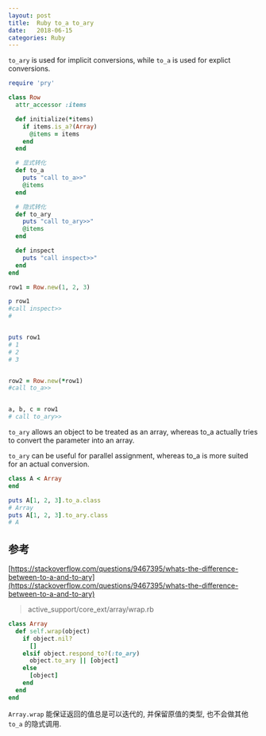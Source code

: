 ```yaml
---
layout: post
title:  Ruby to_a to_ary
date:   2018-06-15
categories: Ruby
---
```



`to_ary` is used for implicit conversions, while `to_a` is used for explict conversions.

```ruby
require 'pry'

class Row
  attr_accessor :items

  def initialize(*items)
    if items.is_a?(Array)
      @items = items
    end
  end

  # 显式转化
  def to_a
    puts "call to_a>>"
    @items
  end

  # 隐式转化
  def to_ary
    puts "call to_ary>>"
    @items
  end

  def inspect
    puts "call inspect>>"
  end
end

row1 = Row.new(1, 2, 3)

p row1
#call inspect>>
#


puts row1
# 1
# 2
# 3


row2 = Row.new(*row1)
#call to_a>>


a, b, c = row1
# call to_ary>>
```


`to_ary` allows an object to be treated as an array, whereas to_a actually tries to convert the parameter into an array.

`to_ary` can be useful for parallel assignment, whereas to_a is more suited for an actual conversion.

```ruby
class A < Array
end

puts A[1, 2, 3].to_a.class
# Array
puts A[1, 2, 3].to_ary.class
# A
```


## 参考

[https://stackoverflow.com/questions/9467395/whats-the-difference-between-to-a-and-to-ary](https://stackoverflow.com/questions/9467395/whats-the-difference-between-to-a-and-to-ary)


> active_support/core_ext/array/wrap.rb

```ruby
class Array
  def self.wrap(object)
    if object.nil?
      []
    elsif object.respond_to?(:to_ary)
      object.to_ary || [object]
    else
      [object]
    end
  end
end
```

`Array.wrap` 能保证返回的值总是可以迭代的, 并保留原值的类型, 也不会做其他 `to_a` 的隐式调用. 

